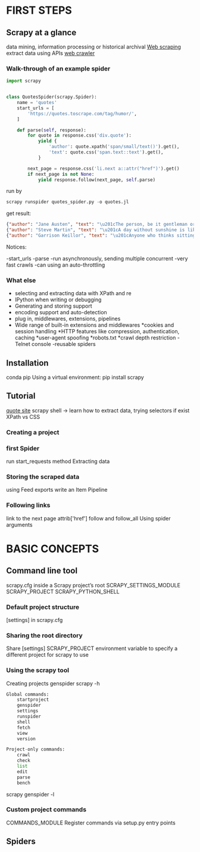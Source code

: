 
# FIRST STEPS

## Scrapy at a glance

data mining, information processing or historical archival
[Web scraping](https://en.wikipedia.org/wiki/Web_scraping)
extract data using APIs
[web crawler](https://en.wikipedia.org/wiki/Web_crawler)

### Walk-through of an example spider

```python
import scrapy


class QuotesSpider(scrapy.Spider):
    name = 'quotes'
    start_urls = [
        'https://quotes.toscrape.com/tag/humor/',
    ]

    def parse(self, response):
        for quote in response.css('div.quote'):
            yield {
                'author': quote.xpath('span/small/text()').get(),
                'text': quote.css('span.text::text').get(),
            }

        next_page = response.css('li.next a::attr("href")').get()
        if next_page is not None:
            yield response.follow(next_page, self.parse)

```

run by

```python
scrapy runspider quotes_spider.py -o quotes.jl
```

get result:

```json
{"author": "Jane Austen", "text": "\u201cThe person, be it gentleman or lady, who has not pleasure in a good novel, must be intolerably stupid.\u201d"}
{"author": "Steve Martin", "text": "\u201cA day without sunshine is like, you know, night.\u201d"}
{"author": "Garrison Keillor", "text": "\u201cAnyone who thinks sitting in church can make you a Christian must also think that sitting in a garage can make you a car.\u201d"}
```

Notices:

-start_urls
-parse
-run asynchronously, sending multiple concurrent
-very fast crawls
-can using an auto-throttling

### What else

- selecting and extracting data with XPath and re
- IPython when writing or debugging
- Generating and storing support
- encoding support and auto-detection
- plug in, middlewares, extensions, pipelines
- Wide range of built-in extensions and middlewares
  *cookies and session handling
  *HTTP features like compression, authentication, caching
  *user-agent spoofing
  *robots.txt
  *crawl depth restriction
-Telnet console
-reusable spiders

## Installation

conda
pip Using a virtual environment: pip install scrapy

## Tutorial

[quote site](https://quotes.toscrape.com/)
scrapy shell -> learn how to extract data, trying selectors if exist
XPath vs CSS

### Creating a project

### first Spider

run
start_requests method
Extracting data

### Storing the scraped data

using Feed exports
write an Item Pipeline

### Following links

link to the next page
attrib['href']
follow and follow_all
Using spider arguments

# BASIC CONCEPTS

## Command line tool

scrapy.cfg inside a Scrapy project’s root
SCRAPY_SETTINGS_MODULE
SCRAPY_PROJECT
SCRAPY_PYTHON_SHELL

### Default project structure

[settings] in scrapy.cfg

### Sharing the root directory

Share [settings]
SCRAPY_PROJECT environment variable to specify a different project for scrapy to use

### Using the scrapy tool

Creating projects
genspider
scrapy -h

```python
Global commands:
    startproject
    genspider
    settings
    runspider
    shell
    fetch
    view
    version

Project-only commands:
    crawl
    check
    list
    edit
    parse
    bench
```

scrapy genspider -l

### Custom project commands

COMMANDS_MODULE
Register commands via setup.py entry points

## Spiders

